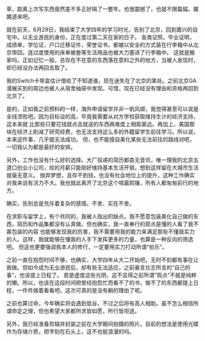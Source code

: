 草，距离上次写东西竟然差不多正好隔了一整年。也很震撼了，也就不限篇幅，娓娓道来吧。

就在前天，6月29日，我结束了大学四年的学习时光，告别了北京，回到嘉兴的自宅中。以无业游民的身份，正在度过第二天在家的日子。
各类证照，毕业证明，成绩单，学位证，户口迁移证件，荣誉证书，都被以安全的方式装在行李箱中从北京带回。连过度使用的床单被套等生活用品也被大力塞进了行李箱中。
这就是搬家吗，正如记忆一般，总存在不在意的东西落在意料之外的地方，当被人发现时，却已经没办法再回去取了。

我的Switch卡带盒估计借给了不知道谁，现在迷失在了北京的某处。之前北京GA漫展买到的周边也被人从宿舍抽屉中发现。可惜，现在已经没有理由和资格再回到北京了。

是的，正如我之前预料的一样，海外申请留学并非一帆风顺，我觉得甚至可以说是全线溃败吧。因为目标设的高，毕竟我需要从对方学校获取维持生计的经济支持，这本来就
比那些只要花钱就点击就送的东西再难度上相距甚远。再加上，美国那块在经济上削减了研究经费，也无法支持这么多的外籍留学生前往学习。所以说，本来这件事，几乎就无法成功。
但，也不能擅自美化某些无法前往的路线对吧，一切我认为都是最好的安排。

另外，工作也没有什么好的选择。大厂投递的简历都杳无音讯，唯一理我的北京五道口创业小公司，给的月薪只能刚好维持基本生活开销，想到这样留在大城市生活就毫无意义。
抛弃梦想，且存不到钱，也没有社会地位上的提升，这种工作确实对我来说有活力不大。我也就此离开了北京这个喧嚣熙攘，所有人都匆匆前行的地方。

确实，告别总是充斥着复杂的感情。不舍、实在不舍。

在求职与留学上，有个共同的，我被人指出的缺点。我不愿意包装美化自己做的东西，简历和作品集都没有认真做。但也确实，我一直奉行的观点是懂的人看了我不甚包装的内容
也能够发现我的厉害，我不需要用我的能力来满足那些不懂我实力的人。这样，我就能够在懂我的人手下发挥更多的力量，也算是一种反向的筛选吧。
但这也更要强调我本人的修行，一定要用实力打动所谓“伯乐”。

之前一直在抱怨时间不够，也确实，大学四年从大二开始吧，无时不刻都有事在让我做。但如今成为无业游民后，却有些无法适应，之前豪言壮志所言的“自己的事”，也该提上日程了。
若是虚度这些光阴，这不显得之前所谓”观点“不就是纯粹的懒。所以，也该在这段时间把曾经抱怨忙而看不了的书，做不了的东西都提上日程，一件件做着看看吧。这次可真的是没有躺的理由了呢。

之前也算过命，今年确实将会遇到低谷，不过之后将有高人相助。虽不怎么相信所谓命定之理，但也希望大家都所求皆如愿，所行皆坦途。

另外，我已经准备剪辑并封装之前在大学期间拍摄的照片。目前的想法是使用光碟作为存储介质，把字刻在石头上，这不也挺浪漫的吗。